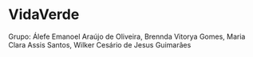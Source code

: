 # VidaVerde
Grupo: Álefe Emanoel Araújo de Oliveira, Brennda Vitorya Gomes, Maria Clara Assis Santos, Wilker Cesário de Jesus Guimarães
